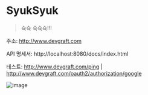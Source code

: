 # SyukSyuk

> 슉슉 슉슉슉!!!


주소: http://www.devgraft.com

API 명세서: http://localhost:8080/docs/index.html
 
테스트: http://www.devgraft.com/ping | http://www.devgraft.com/oauth2/authorization/google

![image](https://user-images.githubusercontent.com/22608825/163806404-8328eb9b-59b3-4608-8191-b1fc01e2cb60.png)
